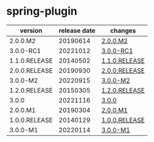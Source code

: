 # spring-plugin	


|version|release date|changes|
|---|---|---|
|2.0.0.M2|20190614|[2.0.0.M2](./2.0.0.M2-20190614.md)|
|3.0.0-RC1|20221012|[3.0.0-RC1](./3.0.0-RC1-20221012.md)|
|1.1.0.RELEASE|20140502|[1.1.0.RELEASE](./1.1.0.RELEASE-20140502.md)|
|2.0.0.RELEASE|20190930|[2.0.0.RELEASE](./2.0.0.RELEASE-20190930.md)|
|3.0.0-M2|20220915|[3.0.0-M2](./3.0.0-M2-20220915.md)|
|1.2.0.RELEASE|20150305|[1.2.0.RELEASE](./1.2.0.RELEASE-20150305.md)|
|3.0.0|20221116|[3.0.0](./3.0.0-20221116.md)|
|2.0.0.M1|20190304|[2.0.0.M1](./2.0.0.M1-20190304.md)|
|1.0.0.RELEASE|20140129|[1.0.0.RELEASE](./1.0.0.RELEASE-20140129.md)|
|3.0.0-M1|20220114|[3.0.0-M1](./3.0.0-M1-20220114.md)|
